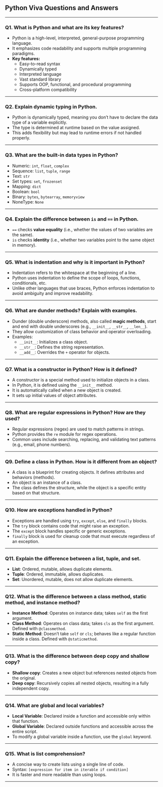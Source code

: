 ## Python Viva Questions and Answers

---

### Q1. What is Python and what are its key features?
- Python is a high-level, interpreted, general-purpose programming language.
- It emphasizes code readability and supports multiple programming paradigms.
- **Key features:**
  - Easy-to-read syntax
  - Dynamically typed
  - Interpreted language
  - Vast standard library
  - Supports OOP, functional, and procedural programming
  - Cross-platform compatibility

---

### Q2. Explain dynamic typing in Python.
- Python is dynamically typed, meaning you don’t have to declare the data type of a variable explicitly.
- The type is determined at runtime based on the value assigned.
- This adds flexibility but may lead to runtime errors if not handled properly.

---

### Q3. What are the built-in data types in Python?
- Numeric: `int`, `float`, `complex`
- Sequence: `list`, `tuple`, `range`
- Text: `str`
- Set types: `set`, `frozenset`
- Mapping: `dict`
- Boolean: `bool`
- Binary: `bytes`, `bytearray`, `memoryview`
- NoneType: `None`

---

### Q4. Explain the difference between `is` and `==` in Python.
- `==` checks **value equality** (i.e., whether the values of two variables are the same).
- `is` checks **identity** (i.e., whether two variables point to the same object in memory).

---

### Q5. What is indentation and why is it important in Python?
- Indentation refers to the whitespace at the beginning of a line.
- Python uses indentation to define the scope of loops, functions, conditionals, etc.
- Unlike other languages that use braces, Python enforces indentation to avoid ambiguity and improve readability.

---

### Q6. What are dunder methods? Explain with examples.
- Dunder (double underscore) methods, also called **magic methods**, start and end with double underscores (e.g., `__init__`, `__str__`, `__len__`).
- They allow customization of class behavior and operator overloading.
- Examples:
  - `__init__`: Initializes a class object.
  - `__str__`: Defines the string representation.
  - `__add__`: Overrides the `+` operator for objects.

---

### Q7. What is a constructor in Python? How is it defined?
- A constructor is a special method used to initialize objects in a class.
- In Python, it is defined using the `__init__` method.
- It is automatically called when a new object is created.
- It sets up initial values of object attributes.

---

### Q8. What are regular expressions in Python? How are they used?
- Regular expressions (regex) are used to match patterns in strings.
- Python provides the `re` module for regex operations.
- Common uses include searching, replacing, and validating text patterns (e.g., email, phone numbers).

---

### Q9. Define a class in Python. How is it different from an object?
- A class is a blueprint for creating objects. It defines attributes and behaviors (methods).
- An object is an instance of a class.
- The class defines the structure, while the object is a specific entity based on that structure.

---

### Q10. How are exceptions handled in Python?
- Exceptions are handled using `try`, `except`, `else`, and `finally` blocks.
- The `try` block contains code that might raise an exception.
- The `except` block handles specific or generic exceptions.
- `finally` block is used for cleanup code that must execute regardless of an exception.

---

### Q11. Explain the difference between a list, tuple, and set.
- **List**: Ordered, mutable, allows duplicate elements.
- **Tuple**: Ordered, immutable, allows duplicates.
- **Set**: Unordered, mutable, does not allow duplicate elements.

---

### Q12. What is the difference between a class method, static method, and instance method?
- **Instance Method**: Operates on instance data; takes `self` as the first argument.
- **Class Method**: Operates on class data; takes `cls` as the first argument. Defined with `@classmethod`.
- **Static Method**: Doesn’t take `self` or `cls`; behaves like a regular function inside a class. Defined with `@staticmethod`.

---

### Q13. What is the difference between deep copy and shallow copy?
- **Shallow copy**: Creates a new object but references nested objects from the original.
- **Deep copy**: Recursively copies all nested objects, resulting in a fully independent copy.

---

### Q14. What are global and local variables?
- **Local Variable**: Declared inside a function and accessible only within that function.
- **Global Variable**: Declared outside functions and accessible across the entire script.
- To modify a global variable inside a function, use the `global` keyword.

---

### Q15. What is list comprehension?
- A concise way to create lists using a single line of code.
- Syntax: `[expression for item in iterable if condition]`
- It is faster and more readable than using loops.
***

